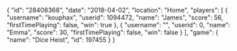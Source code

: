 {
  "id": "28408368",
  "date": "2018-04-02",
  "location": "Home",
  "players": [
    {
      "username": "kouphax",
      "userid": 1094472,
      "name": "James",
      "score": 56,
      "firstTimePlaying": false,
      "win": true
    },
    {
      "username": "",
      "userid": 0,
      "name": "Emma",
      "score": 30,
      "firstTimePlaying": false,
      "win": false
    }
  ],
  "game": {
    "name": "Dice Heist",
    "id": 197455
  }
}
